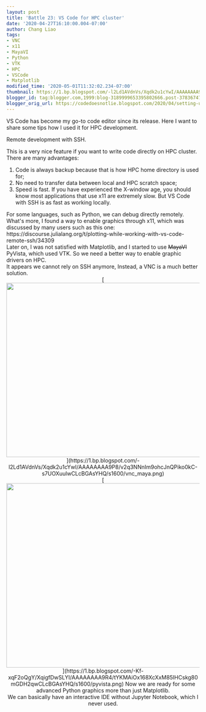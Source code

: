 ```yaml
---
layout: post
title: 'Battle 23: VS Code for HPC cluster'
date: '2020-04-27T16:10:00.004-07:00'
author: Chang Liao
tags:
- VNC
- x11
- MayaVI
- Python
- VTK
- HPC
- VSCode
- Matplotlib
modified_time: '2020-05-01T11:32:02.234-07:00'
thumbnail: https://1.bp.blogspot.com/-l2Ld1AVdnVs/Xqdk2u1cYwI/AAAAAAAA9P8/v2q3NNnIm9ohcJnQPiko0kC-s7UOXuulwCLcBGAsYHQ/s72-c/vnc_maya.png
blogger_id: tag:blogger.com,1999:blog-3189999653395802666.post-378367479968322478
blogger_orig_url: https://codedoesnotlie.blogspot.com/2020/04/setting-up-vs-code-for-hpc-cluster.html
---
```


VS Code has become my go-to code editor since its release. Here I want to 
share some tips how I used it for HPC development. 

Remote development with SSH. 

This is a very nice feature if you want to write code directly on HPC cluster. 
There are many advantages: 

1. Code is always backup because that is how HPC home directory is used for; 
1. No need to transfer data between local and HPC scratch space; 
1. Speed is fast. If you have experienced the X-window age, you should know 
most applications that use x11 are extremely slow. But VS Code with SSH is as 
fast as working locally. 
<div> 
<div>For some languages, such as Python, we can debug directly remotely.<div> 
<div> 
<div>What's more, I found a way to enable graphics through x11, which was 
discussed by many users such as this one: 
https://discourse.julialang.org/t/plotting-while-working-with-vs-code-remote-ssh/34309<div> 
<div> 
<div>Later on, I was not satisfied with Matplotlib, and I started to use 
<strike>MayaVI</strike> PyVista, which used VTK. So we need a better way to 
enable graphic drivers on HPC.<div> 
<div> 
<div>It appears we cannot rely on SSH anymore, Instead, a VNC is a much better 
solution. <div> 
<div class="separator" style="clear: both; text-align: center;">[<img 
border="0" data-original-height="729" data-original-width="1024" height="454" 
src="https://1.bp.blogspot.com/-l2Ld1AVdnVs/Xqdk2u1cYwI/AAAAAAAA9P8/v2q3NNnIm9ohcJnQPiko0kC-s7UOXuulwCLcBGAsYHQ/s640/vnc_maya.png" 
width="640" 
/>](https://1.bp.blogspot.com/-l2Ld1AVdnVs/Xqdk2u1cYwI/AAAAAAAA9P8/v2q3NNnIm9ohcJnQPiko0kC-s7UOXuulwCLcBGAsYHQ/s1600/vnc_maya.png)<div> 
<div><div class="separator" style="clear: both; text-align: center;">[<img 
border="0" data-original-height="997" data-original-width="1327" height="480" 
src="https://1.bp.blogspot.com/-Kf-xqF2oQgY/XqigfDwSLYI/AAAAAAAA9R4/tYKMAiOx168XcXxM85IHCskg80mGDH2qwCLcBGAsYHQ/s640/pyvista.png" 
width="640" 
/>](https://1.bp.blogspot.com/-Kf-xqF2oQgY/XqigfDwSLYI/AAAAAAAA9R4/tYKMAiOx168XcXxM85IHCskg80mGDH2qwCLcBGAsYHQ/s1600/pyvista.png) 
Now we are ready for some advanced Python graphics more than just Matplotlib. 
<div> 
<div>We can basically have an interactive IDE without Jupyter Notebook, which 
I never used.<div> 